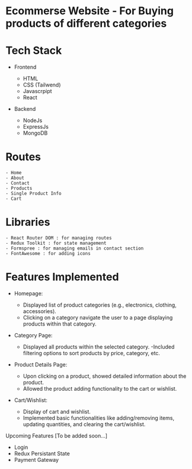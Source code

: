 # Ecommerse Website - For Buying products of different categories

# Tech Stack
- Frontend
    - HTML
    - CSS (Tailwend)
    - Javascrpipt 
    - React

- Backend
    - NodeJs
    - ExpressJs
    - MongoDB

# Routes
    - Home
    - About
    - Contact
    - Products
    - Single Product Info
    - Cart

# Libraries
    - React Router DOM : for managing routes
    - Redux Toolkit : for state management
    - Formspree : for managing emails in contact section
    - FontAwesome : for adding icons

# Features Implemented
- Homepage:
    - Displayed list of product categories (e.g., electronics, clothing, accessories).
    - Clicking on a category navigate the user to a page displaying products within that category.

- Category Page:
    - Displayed all products within the selected category.
    -Included filtering options to sort products by price, category, etc.

- Product Details Page:
    - Upon clicking on a product, showed detailed information about the product.
    - Allowed the product adding functionality to the cart or wishlist.

- Cart/Wishlist:
    - Display of cart and wishlist.
    - Implemented basic functionalities like adding/removing items, updating quantities, and clearing the cart/wishlist.

Upcoming Features [To be added soon...]
- Login 
- Redux Persistant State
- Payment Gateway
